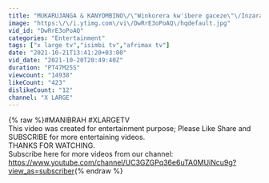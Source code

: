 ```yaml
---
title: "MUKARUJANGA & KANYOMBINO\/\"Winkorera kw'ibere gaceze\"\/Inzara iratwishe kubera abanyamakuru"
image: "https:\/\/i.ytimg.com\/vi\/DwRrE3oPoAQ\/hqdefault.jpg"
vid_id: "DwRrE3oPoAQ"
categories: "Entertainment"
tags: ["x large tv","isimbi tv","afrimax tv"]
date: "2021-10-21T13:41:20+03:00"
vid_date: "2021-10-20T20:49:40Z"
duration: "PT47M25S"
viewcount: "14938"
likeCount: "423"
dislikeCount: "12"
channel: "X LARGE"
---
```

{% raw %}#MANIBRAH #XLARGETV<br />This video was created for entertainment purpose; Please Like Share and SUBSCRIBE for more entertaining videos.<br />THANKS FOR WATCHING.<br />Subscribe here for more videos from our channel: <a rel="nofollow" target="blank" href="https://www.youtube.com/channel/UC3GZGPq36e6uTA0MUiNcu9g?view_as=subscriber">https://www.youtube.com/channel/UC3GZGPq36e6uTA0MUiNcu9g?view_as=subscriber</a>{% endraw %}
